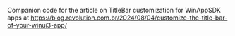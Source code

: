 Companion code for the article on TitleBar customization for WinAppSDK apps at https://blog.revolution.com.br/2024/08/04/customize-the-title-bar-of-your-winui3-app/
